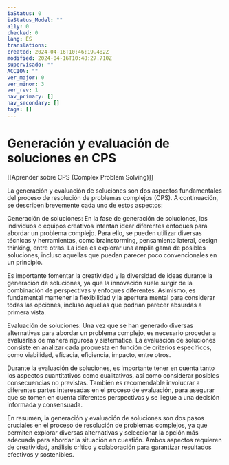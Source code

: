 ```yaml
---
iaStatus: 0
iaStatus_Model: ""
a11y: 0
checked: 0
lang: ES
translations: 
created: 2024-04-16T10:46:19.482Z
modified: 2024-04-16T10:48:27.710Z
supervisado: ""
ACCION: ""
ver_major: 0
ver_minor: 3
ver_rev: 1
nav_primary: []
nav_secondary: []
tags: []
---
```

# Generación y evaluación de soluciones en CPS

[[Aprender sobre CPS (Complex Problem Solving)]]

La generación y evaluación de soluciones son dos aspectos fundamentales del proceso de resolución de problemas complejos (CPS). A continuación, se describen brevemente cada uno de estos aspectos:

Generación de soluciones: En la fase de generación de soluciones, los individuos o equipos creativos intentan idear diferentes enfoques para abordar un problema complejo. Para ello, se pueden utilizar diversas técnicas y herramientas, como brainstorming, pensamiento lateral, design thinking, entre otras. La idea es explorar una amplia gama de posibles soluciones, incluso aquellas que puedan parecer poco convencionales en un principio.

Es importante fomentar la creatividad y la diversidad de ideas durante la generación de soluciones, ya que la innovación suele surgir de la combinación de perspectivas y enfoques diferentes. Asimismo, es fundamental mantener la flexibilidad y la apertura mental para considerar todas las opciones, incluso aquellas que podrían parecer absurdas a primera vista.

Evaluación de soluciones: Una vez que se han generado diversas alternativas para abordar un problema complejo, es necesario proceder a evaluarlas de manera rigurosa y sistemática. La evaluación de soluciones consiste en analizar cada propuesta en función de criterios específicos, como viabilidad, eficacia, eficiencia, impacto, entre otros.

Durante la evaluación de soluciones, es importante tener en cuenta tanto los aspectos cuantitativos como cualitativos, así como considerar posibles consecuencias no previstas. También es recomendable involucrar a diferentes partes interesadas en el proceso de evaluación, para asegurar que se tomen en cuenta diferentes perspectivas y se llegue a una decisión informada y consensuada.

En resumen, la generación y evaluación de soluciones son dos pasos cruciales en el proceso de resolución de problemas complejos, ya que permiten explorar diversas alternativas y seleccionar la opción más adecuada para abordar la situación en cuestión. Ambos aspectos requieren de creatividad, análisis crítico y colaboración para garantizar resultados efectivos y sostenibles.
